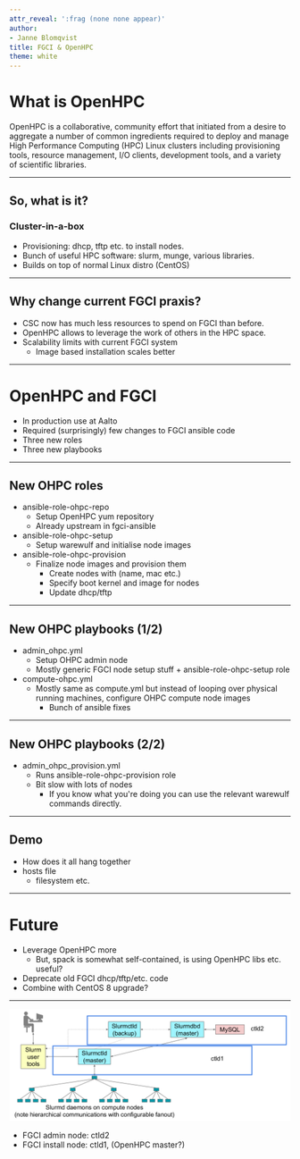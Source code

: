```yaml
---
attr_reveal: ':frag (none none appear)'
author:
- Janne Blomqvist
title: FGCI & OpenHPC
theme: white
---
```


# What is OpenHPC

OpenHPC is a collaborative, community effort that initiated from a
desire to aggregate a number of common ingredients required to deploy
and manage High Performance Computing (HPC) Linux clusters including
provisioning tools, resource management, I/O clients, development
tools, and a variety of scientific libraries.

---

## So, what is it?

### Cluster-in-a-box

- Provisioning: dhcp, tftp etc. to install nodes.
- Bunch of useful HPC software: slurm, munge, various libraries.
- Builds on top of normal Linux distro (CentOS)

---

## Why change current FGCI praxis?

- CSC now has much less resources to spend on FGCI than before.
- OpenHPC allows to leverage the work of others in the HPC space.
- Scalability limits with current FGCI system
  - Image based installation scales better

---

# OpenHPC and FGCI

- In production use at Aalto
- Required (surprisingly) few changes to FGCI ansible code
- Three new roles
- Three new playbooks

---

## New OHPC roles

- ansible-role-ohpc-repo
  - Setup OpenHPC yum repository
  - Already upstream in fgci-ansible
- ansible-role-ohpc-setup
  - Setup warewulf and initialise node images
- ansible-role-ohpc-provision
  - Finalize node images and provision them
    - Create nodes with (name, mac etc.)
    - Specify boot kernel and image for nodes
    - Update dhcp/tftp

---

## New OHPC playbooks (1/2)

- admin_ohpc.yml
  - Setup OHPC admin node
  - Mostly generic FGCI node setup stuff + ansible-role-ohpc-setup
    role
- compute-ohpc.yml
  - Mostly same as compute.yml but instead of looping over physical
    running machines, configure OHPC compute node images
    - Bunch of ansible fixes

---

## New OHPC playbooks (2/2)

- admin_ohpc_provision.yml
  - Runs ansible-role-ohpc-provision role
  - Bit slow with lots of nodes
    - If you know what you're doing you can use the relevant warewulf commands directly.

---

## Demo

- How does it all hang together
- hosts file
  - filesystem etc.

---

# Future

- Leverage OpenHPC more
  - But, spack is somewhat self-contained, is using OpenHPC libs
    etc. useful?
- Deprecate old FGCI dhcp/tftp/etc. code
- Combine with CentOS 8 upgrade?

---

![Recommended Slurm setup by SchedMD](slurm_service.png "Recommended setup by SchedMD")

- FGCI admin node: ctld2
- FGCI install node: ctld1, (OpenHPC master?)


